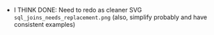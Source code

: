 * I THINK DONE: Need to redo as cleaner SVG `sql_joins_needs_replacement.png`
  (also, simplify probably and have consistent examples)

